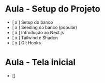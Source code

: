 # Aula - Setup do Projeto

- [ x ] Setup do banco
- [ x ] Seeding do banco (popular)
- [ x ] Introdução ao Next.js
- [ x ] Tailwind e Shadcn
- [ x ] Git Hooks


# Aula - Tela inicial

- [] 